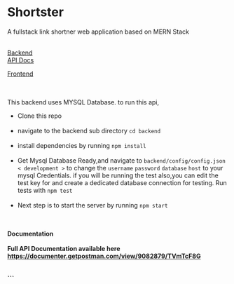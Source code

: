 # Shortster

<p>A fullstack link shortner web application based on MERN Stack</p>
<br>
<a href="#backend">Backend</a><br>
<a href="#api">API Docs</a>

<a href="#frontend">Frontend</a>

<br>
<br>
<div id="backend">
This backend uses MYSQL Database.
to run this api,
<ul>
<li>Clone this repo</li><br>
<li>navigate to the backend sub directory <code>cd backend</code></li><br>
<li>install dependencies by running <code>npm install</code></li><br>
<li>Get Mysql Database Ready,and navigate to <code>backend/config/config.json < development ></code>
to change the <code>username</code> <code>password</code> <code>database</code> <code>host</code> to your 
mysql Credentials.
if you will be running the test also,you can edit the test key for and create a dedicated database connection for testing.
Run tests with <code>npm test</code>
</li><br>
<li>Next step is to start the server by running <code>npm start</code></li><br>
</ul>

</div>

<br>
<div id="api">
  <b>Documentation<b><br>
<br>
Full API Documentation available here
<a href="https://documenter.getpostman.com/view/9082879/TVmTcF8G">https://documenter.getpostman.com/view/9082879/TVmTcF8G</a>
</div>
<br>
<br>
<div id="frontend">

</div>
```
